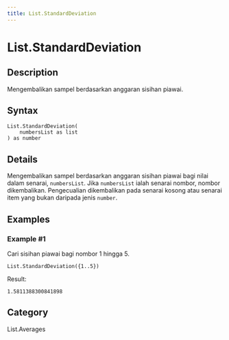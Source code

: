 ```yaml
---
title: List.StandardDeviation
---
```


# List.StandardDeviation


## Description

Mengembalikan sampel berdasarkan anggaran sisihan piawai.


## Syntax

```powerquery
List.StandardDeviation(
    numbersList as list
) as number
```


## Details

Mengembalikan sampel berdasarkan anggaran sisihan piawai bagi nilai dalam senarai, <code>numbersList</code>.     Jika <code>numbersList</code> ialah senarai nombor, nombor dikembalikan.    Pengecualian dikembalikan pada senarai kosong atau senarai item yang bukan daripada jenis <code>number</code>.


## Examples

### Example #1 
Cari sisihan piawai bagi nombor 1 hingga 5.
```powerquery
List.StandardDeviation({1..5})
```

Result: 
```powerquery
1.5811388300841898
```




## Category
List.Averages
